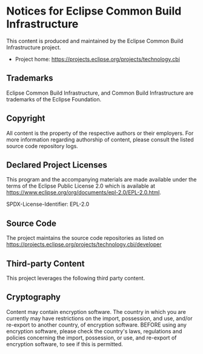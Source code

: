 # Notices for Eclipse Common Build Infrastructure

This content is produced and maintained by the Eclipse Common Build
Infrastructure project.

* Project home: https://projects.eclipse.org/projects/technology.cbi

## Trademarks

Eclipse Common Build Infrastructure, and Common Build Infrastructure are
trademarks of the Eclipse Foundation.

## Copyright

All content is the property of the respective authors or their employers. For
more information regarding authorship of content, please consult the listed
source code repository logs.

## Declared Project Licenses

This program and the accompanying materials are made available under the terms
of the Eclipse Public License 2.0 which is available at
https://www.eclipse.org/org/documents/epl-2.0/EPL-2.0.html.

SPDX-License-Identifier: EPL-2.0

## Source Code

The project maintains the source code repositories as listed on 
https://projects.eclipse.org/projects/technology.cbi/developer

## Third-party Content

This project leverages the following third party content.

## Cryptography

Content may contain encryption software. The country in which you are currently
may have restrictions on the import, possession, and use, and/or re-export to
another country, of encryption software. BEFORE using any encryption software,
please check the country's laws, regulations and policies concerning the import,
possession, or use, and re-export of encryption software, to see if this is
permitted.